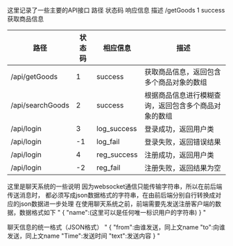 这里记录了一些主要的API接口
路径          状态码         响应信息         描述
/getGoods     1            success         获取商品信息

| 路径               | 状态码 | 相应信息        | 描述                         |
|------------------|-----|-------------|----------------------------|
| /api/getGoods    | 1   | success     | 获取商品信息，返回包含多个商品对象的数组       |
| /api/searchGoods | 2   | success     | 根据商品信息进行模糊查询，返回包含多个商品对象的数组 |
| /api/login       | 3   | log_success | 登录成功，返回用户类                 |
| /api/login       | -1  | log_fail    | 登录失败，返回错误结果                |
| /api/login       | 4   | reg_success | 注册成功，返回用户类                 |
| /api/login       | -2  | reg_fail    | 注册失败，返回结果为空                |

这里是聊天系统的一些说明
因为websocket通信只能传输字符串，所以在前后端传送消息时，
都必须写成json数据格式的字符串，在由前后端分别自行转换成对应的json数据进一步处理
  在使用聊天系统之前，前端需要先发送注册客户端的数据，数据格式如下
  "
{
  "name":(这里可以是任何唯一标识用户的字符串)
}
  "

  聊天信息的统一格式（JSON格式）
  "
  {
  "from":由谁发送，同上文name
  "to":向谁发送，同上文name
  "Time":发送时间
  "text":发送内容
  }
  "
  

